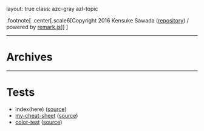 layout: true
class: azc-gray azl-topic

.footnote[
  .center[.scale6[Copyright 2016 Kensuke Sawada ([repository](http://github.com/sawaken/slide-stage/)) / powered by [remark.js](https://github.com/gnab/remark)]]
]

---
# Archives

---
# Tests
* index(here) ([source](./documents/index/main.md))
* [my-cheat-sheet](?cheat-sheet) ([source](./documents/cheat-sheet/main.md))
* [color-test](?color-test) ([source](./documents/color-test/main.md))
